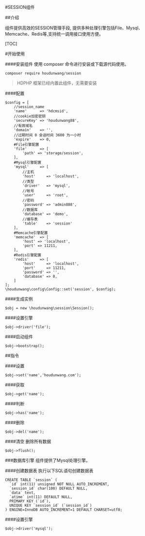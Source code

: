 #SESSION组件

##介绍

组件提供高效的SESSION管理手段, 提供多种处理引擎包括File、Mysql、Memcache、Redis等,支持统一调用接口使用方便。

[TOC]

#开始使用

####安装组件
使用 composer 命令进行安装或下载源代码使用。

```
composer require houdunwang/session
```
> HDPHP 框架已经内置此组件，无需要安装

####配置
```
$config = [
	//session_name
	'name'      => 'hdcmsid',
	//cookie加密密钥
	'secureKey' => 'houdunwang88',
	//有效域名
	'domain'    => '',
	//过期时间 0 会话时间 3600 为一小时
	'expire'    => 0,
	#File引擎配置
	'file'      => [
		'path' => 'storage/session',
	],
	#Mysql引擎配置
	'mysql'     => [
		//主机
		'host'     => 'localhost',
		//类型
		'driver'   => 'mysql',
		//帐号
		'user'     => 'root',
		//密码
		'password' => 'admin888',
		//数据库
		'database' => 'demo',
		//缓存表
		'table'    => 'session'
	],
	#Memcache引擎配置
	'memcache'  => [
		'host' => 'localhost',
		'port' => 11211,
	],
	#Redis引擎配置
	'redis'     => [
		'host'     => 'localhost',
		'port'     => 11211,
		'password' => '',
		'database' => 0,
	]
];
\houdunwang\config\Config::set('session', $config);
```

####生成实例
```
$obj = new \houdunwang\session\Session();
```

####设置引擎
```
$obj->driver('file');
```

####启动组件
```
$obj->bootstrap();
```

##指令

####设置
```
$obj->set('name','houdunwang.com');
```

####获取
```
$obj->get('name');
```

####判断
```
$obj->has('name');
```

####删除
```
$obj->del('name');
```

####清空
删除所有数据
```
$obj->flush();
```

###数据库引擎
组件提供了Mysql处理引擎。

####创建数据表
执行以下SQL语句创建数据表
```
CREATE TABLE `session` (
  `id` int(11) unsigned NOT NULL AUTO_INCREMENT,
  `session_id` char(100) DEFAULT NULL,
  `data` text,
  `atime` int(11) DEFAULT NULL,
  PRIMARY KEY (`id`),
  UNIQUE KEY `session_id` (`session_id`)
) ENGINE=InnoDB AUTO_INCREMENT=1 DEFAULT CHARSET=utf8;
```

####设置引擎
```
$obj->driver('mysql');
```

